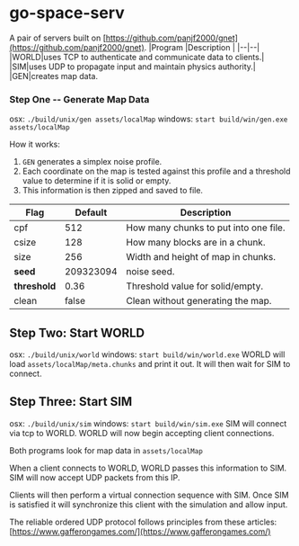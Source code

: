 # go-space-serv
A pair of servers built on [https://github.com/panjf2000/gnet](https://github.com/panjf2000/gnet).
|Program |Description |
|--|--|
|WORLD|uses TCP to authenticate and communicate data to clients.|
|SIM|uses UDP to propagate input and maintain physics authority.|
|GEN|creates map data.
### Step One -- Generate Map Data

osx: `./build/unix/gen assets/localMap`
windows: `start build/win/gen.exe assets/localMap`

How it works:
1) `GEN` generates a simplex noise profile.
2) Each coordinate on the map is tested against this profile and a threshold value to determine
if it is solid or empty.
3) This information is then zipped and saved to file.

|Flag|Default|Description|
|--|--|--|
|cpf|512|How many chunks to put into one file.|
|csize|128|How many blocks are in a chunk.|
|size|256|Width and height of map in chunks.|
|**seed**|209323094|noise seed.|
|**threshold**|0.36|Threshold value for solid/empty.|
|clean|false|Clean without generating the map.|

## Step Two: Start WORLD
osx: `./build/unix/world`
windows: `start build/win/world.exe`
WORLD will load `assets/localMap/meta.chunks` and print it out.
It will then wait for SIM to connect.

## Step Three: Start SIM
osx: `./build/unix/sim`
windows: `start build/win/sim.exe`
SIM will connect via tcp to WORLD.
WORLD will now begin accepting client connections.

Both programs look for map data in `assets/localMap`

When a client connects to WORLD, WORLD passes this information to SIM.
SIM will now accept UDP packets from this IP.

Clients will then perform a virtual connection sequence with SIM.
Once SIM is satisfied it will synchronize this client with the simulation and allow input.

The reliable ordered UDP protocol follows principles from these articles: [https://www.gafferongames.com/](https://www.gafferongames.com/)
